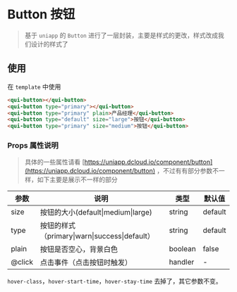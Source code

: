 # Button 按钮

> 基于 `uniapp` 的 `Button` 进行了一层封装，主要是样式的更改，样式改成我们设计的样式了

## 使用

在 `template` 中使用
```html
<qui-button></qui-button>
<qui-button type="primary"></qui-button>
<qui-button type="primary" plain>产品经理</qui-button>
<qui-button type="default" size="large">按钮</qui-button>
<qui-button type="primary" size="medium">按钮</qui-button>
```

### Props 属性说明

> 具体的一些属性请看 [https://uniapp.dcloud.io/component/button](https://uniapp.dcloud.io/component/button) ，不过有有部分参数不一样，如下主要是展示不一样的部分

| 参数 | 说明 | 类型 | 默认值 |
| ---- | ---- | ---- | ---- |
|size | 按钮的大小(default\|medium\|large)| string |default |
|type| 按钮的样式（primary\|warn\|success\|default）|string |default |
|plain| 按钮是否空心，背景白色 |boolean |false |
| @click| 点击事件（点击按钮时触发）|handler| - |

`hover-class`，`hover-start-time`，`hover-stay-time` 去掉了，其它参数不变。